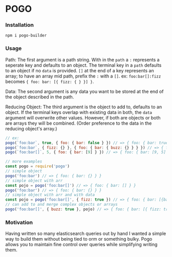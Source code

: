 # POGO

### Installation
```
npm i pogo-builder
```
### Usage
Path: The first argument is a path string. With in the `path` a `:` represents a seperate key and defaults to an object. The terminal key in a `path` defaults to an object if no `data` is provided. `[]` at the end of a key represents an array; to have an array mid path, prefix the `:` with a `[]`.
ex: `foo:bar[]:fizz` becomes `{ foo: bar: [{ fizz: { } }] }`.

Data: The second argument is any data you want to be stored at the end of the object described in the path.

Reducing Object: The third argument is the object to add to, defaults to an object. If the terminal keys overlap with existing data in both, the `data` argument will overwrite other values. However, if both are objects or both are arrays they will be combined. (Order preference to the data in the reducing object's array.)
```js
// ex:
pogo(`foo:bar`, true, { foo: { bar: false } }) // => { foo: { bar: true } }
pogo(`foo:bar`, { fizz: {} }, { foo: { bar: { buzz: {} } } }) // => { foo: { bar: { buzz: {}, fizz: {} } } }
pogo(`foo:bar[]`, 5, { foo: { bar: [9] } }) // => { foo: { bar: [9, 5] } }

// more examples
const pogo = require('pogo')
// simple object
pogo('foo:bar') // => { foo: { bar: {} } }
// simple object with arr
const pojo = pogo('foo:bar[]') // => { foo: { bar: [] } }
pogo('foo:bar') // => { foo: { bar: {} } }
// simple object with arr and with data
const pojo = pogo('foo:bar[]', { fizz: true }) // => { foo: { bar: [{bar: true}] } }
// can add to and merge complex objects or arrays
pogo('foo:bar[]', { buzz: true }, pojo) // => { foo: { bar: [{ fizz: true }, { buzz: true }] })
```
### Motivation
Having written so many elasticsearch queries out by hand I wanted a simple way to build them without being tied to orm or something bulky. Pogo allows you to maintain fine control over queries while simplifying writing them.

